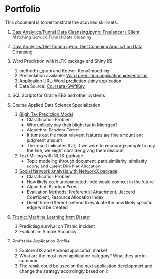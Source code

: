 # Portfolio

This document is to demonstrate the acquired skill-sets.

1. [Data Analytics/Funnel Data Cleansing.ipynb: Freelancer / Client Matching Service Funnel Data Cleaning](https://github.com/jiinkwan/portfolio/blob/master/Data%20Analytics/Funnel%20Data%20Cleaning.ipynb)
2. [Data Analytics/Diet Coach.ipynb: Diet Coaching Application Data Cleansing](https://github.com/jiinkwan/portfolio/blob/master/Data%20Analytics/Diet%20Coach.ipynb)
3. Word Prediction with NLTK package and Shiny (R)
    1. method: n_gram and Kneser-KenySmoothing
    2. Presentation available: [Word prediction application presentation](https://rpubs.com/jiinkwan/479875)
    3. Application URL: [Word prediction shiny application](https://jinkwanh.shinyapps.io/Capstone/)
    4. Data Source: [Coursera-SwiftKey](https://d396qusza40orc.cloudfront.net/dsscapstone/dataset/Coursera-SwiftKey.zip)
4. SQL Scripts for Oracle EBS and other systems
5. Course Applied Data Science Specialization
    1. [Bligh Tax Prediction Model](https://github.com/jiinkwan/portfolio/blob/master/Applied%20Data%20Science%20Specialization/Machine%20Learning/Blight%20Tax%20Payment%20Prediction.ipynb)
        - Classification Problem
        - Who unlikely pay their blight tax in Michigan?
        - Algorithm: Random Forest
        - It turns out the most relevant features are fine amount and judgment amount
        - The result indicates that, if we were to encourage people to pay the fine, we might consider giving them discount
    2. Text Mining with NLTK package
        - Topic modeling through document_path_similarity, similarity score, and Latent Dirichlet Allocation
    3. [Social Network Analysis with NetworkX package](https://github.com/jiinkwan/portfolio/blob/master/Applied%20Data%20Science%20Specialization/Social%20Network%20Analysis/Connetion%20Prediction.ipynb)
        - Classification Problem
        - How likely each unconnected node would connect in the future
        - Algorithm: Random Forest
        - Evaluation Methods: Preferential Attachment, Jaccard Coefficient, Resource Allocation Index
        - Used three different method to evaluate the how likely specific edge will be created
6. [Titanic: Machine Learning from Disater](https://github.com/jiinkwan/portfolio/blob/master/Case%20Study/Titanic/Titanic%20Survivor%20Analysis.ipynb)
    1. Predicting survival on Titanic incident
    2. Evaluation: Simple Accuracy
    

7. Profitable Application Profile
   1. Explore iOS and Android application market
   2. What are the most used application category? What they are in common
   3. The result could be used on the next application development and change the strategy accordingly based on it